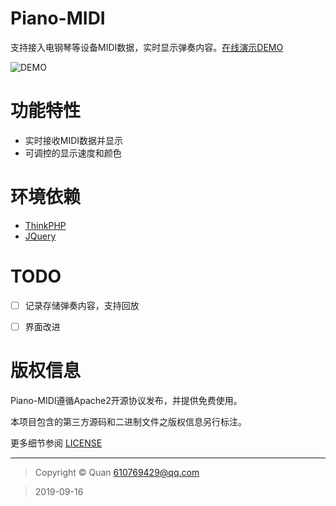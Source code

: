 Piano-MIDI
===

支持接入电钢琴等设备MIDI数据，实时显示弹奏内容。[在线演示DEMO](https://piano.openadc.com/index.php/index/index/showView)

![DEMO](https://piano.openadc.com/static/images/show.gif)

功能特性
=======

- 实时接收MIDI数据并显示
- 可调控的显示速度和颜色

环境依赖
=======
- [ThinkPHP](https://github.com/top-think/think)
- [JQuery](https://github.com/jquery/jquery)

# TODO

- [ ] 记录存储弹奏内容，支持回放
- [ ] 界面改进


版权信息
=======
Piano-MIDI遵循Apache2开源协议发布，并提供免费使用。

本项目包含的第三方源码和二进制文件之版权信息另行标注。

更多细节参阅 [LICENSE](LICENSE)

***

> Copyright &copy; Quan 610769429@qq.com

> 2019-09-16
